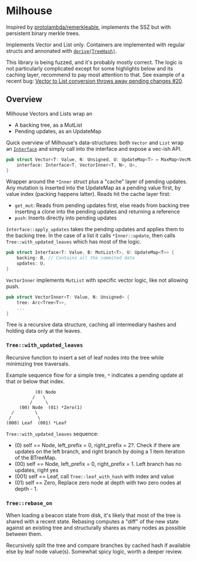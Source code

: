 # Milhouse

Inspired by [protolambda/remerkleable](https://github.com/protolambda/remerkleable), implements the SSZ but with persistent binary merkle trees.

Implements Vector and List only. Containers are implemented with regular structs and annonated with [`derive(TreeHash)`](https://github.com/sigp/tree_hash/blob/93d0e3ff58fb174f84dea8d2b5374787b7a4c85a/tree_hash_derive/src/lib.rs#L161-L170).

This library is being fuzzed, and it's probably mostly correct. The logic is not particularly complicated except for some highlights below and its caching layer, recommend to pay most attention to that. See example of a recent bug: [Vector to List conversion throws away pending changes #20](https://github.com/sigp/milhouse/issues/20).

## Overview

Milhouse Vectors and Lists wrap an 
- A backing tree, as a MutList
- Pending updates, as an UpdateMap

Quick overview of Milhouse's data-structures: both `Vector` and `List` wrap an [`Interface`](https://github.com/sigp/milhouse/blob/ccaed7bb2902d28d85f7ddeec4999b65473ad4a8/src/interface.rs#L36) and simply call into the interface and expose a vec-ish API.

```rs
pub struct Vector<T: Value, N: Unsigned, U: UpdateMap<T> = MaxMap<VecMap<T>>> {
    interface: Interface<T, VectorInner<T, N>, U>,
}
```

Wrapper around the `*Inner` struct plus a "cache" layer of pending updates. Any mutation is inserted into the UpdateMap as a pending value first, by value index (packing happens latter). Reads hit the cache layer first:
- `get_mut`: Reads from pending updates first, else reads from backing tree inserting a clone into the pending updates and returning a reference
- `push`: Inserts directly into pending updates

`Interface::apply_updates` takes the pending updates and applies them to the backing tree. In the case of a list it calls `*Inner::update`, then calls `Tree::with_updated_leaves` which has most of the logic.

```rs
pub struct Interface<T: Value, B: MutList<T>, U: UpdateMap<T>> {
    backing: B, // Contains all the commited data 
    updates: U,
}
```

`VectorInner` implements `MutList` with specific vector logic, like not allowing push.

```rs
pub struct VectorInner<T: Value, N: Unsigned> {
    tree: Arc<Tree<T>>,
    ...
}
```

Tree is a recursive data structure, caching all intermediary hashes and holding data only at the leaves.

### `Tree::with_updated_leaves`

Recursive function to insert a set of leaf nodes into the tree while minimizing tree traversals.

Example sequence flow for a simple tree, `*` indicates a pending update at that or below that index.

```
           (0) Node
          /   \
         /     \
     (00) Node  (01) *Zero(1)  
  /        \
 /          \
(000) Leaf  (001) *Leaf
```

`Tree::with_updated_leaves` sequence:
- (0)   self == Node, left_prefix = 0, right_prefix = 2?. Check if there are updates on the left branch, and right branch by doing a 1 item iteration of the BTreeMap.
- (00)  self == Node, left_prefix = 0, right_prefix = 1. Left branch has no updates, right yes
- (001) self == Leaf, call `Tree::leaf_with_hash` with index and value
- (01)  self == Zero, Replace zero node at depth with two zero nodes at depth - 1.

### `Tree::rebase_on`

When loading a beacon state from disk, it's likely that most of the tree is shared with a recent state. Rebasing computes a "diff" of the new state against an existing tree and structurally shares as many nodes as possible between them.

Recursively split the tree and compare branches by cached hash if available else by leaf node value(s). Somewhat spicy logic, worth a deeper review.

